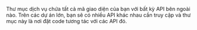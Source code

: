 Thư mục dịch vụ chứa tất cả mã giao diện của bạn với bất kỳ API bên ngoài nào. Trên các dự án lớn, bạn sẽ có nhiều API khác nhau cần truy cập và thư mục này là nơi đặt code tương tác với các API đó.
